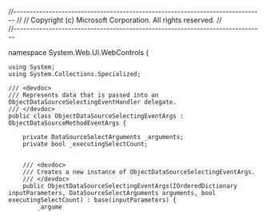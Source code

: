 //------------------------------------------------------------------------------
// <copyright file="ObjectDataSourceSelectingEventArgs.cs" company="Microsoft">
//     Copyright (c) Microsoft Corporation.  All rights reserved.
// </copyright>                                                                
//------------------------------------------------------------------------------

namespace System.Web.UI.WebControls {

    using System;
    using System.Collections.Specialized;

    /// <devdoc>
    /// Represents data that is passed into an ObjectDataSourceSelectingEventHandler delegate.
    /// </devdoc>
    public class ObjectDataSourceSelectingEventArgs : ObjectDataSourceMethodEventArgs {

        private DataSourceSelectArguments _arguments;
        private bool _executingSelectCount;


        /// <devdoc>
        /// Creates a new instance of ObjectDataSourceSelectingEventArgs.
        /// </devdoc>
        public ObjectDataSourceSelectingEventArgs(IOrderedDictionary inputParameters, DataSourceSelectArguments arguments, bool executingSelectCount) : base(inputParameters) {
            _argume
